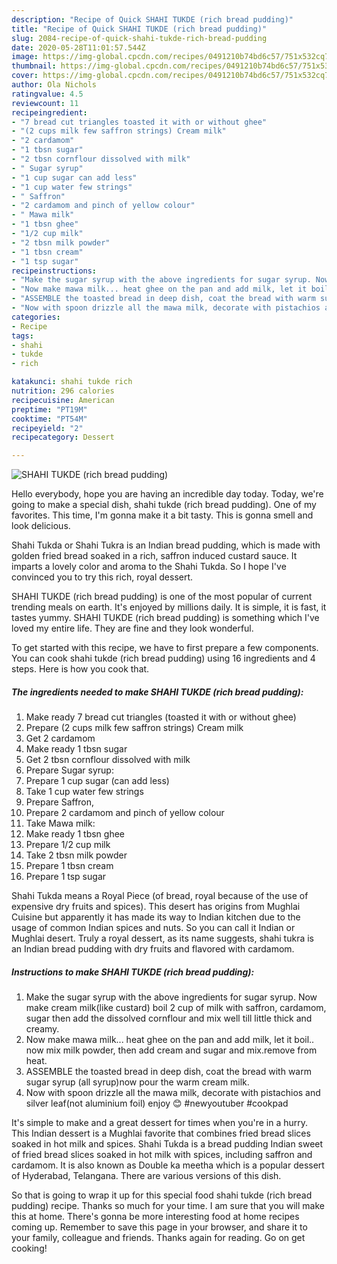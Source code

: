 ```yaml
---
description: "Recipe of Quick SHAHI TUKDE (rich bread pudding)"
title: "Recipe of Quick SHAHI TUKDE (rich bread pudding)"
slug: 2084-recipe-of-quick-shahi-tukde-rich-bread-pudding
date: 2020-05-28T11:01:57.544Z
image: https://img-global.cpcdn.com/recipes/0491210b74bd6c57/751x532cq70/shahi-tukde-rich-bread-pudding-recipe-main-photo.jpg
thumbnail: https://img-global.cpcdn.com/recipes/0491210b74bd6c57/751x532cq70/shahi-tukde-rich-bread-pudding-recipe-main-photo.jpg
cover: https://img-global.cpcdn.com/recipes/0491210b74bd6c57/751x532cq70/shahi-tukde-rich-bread-pudding-recipe-main-photo.jpg
author: Ola Nichols
ratingvalue: 4.5
reviewcount: 11
recipeingredient:
- "7 bread cut triangles toasted it with or without ghee"
- "(2 cups milk few saffron strings) Cream milk"
- "2 cardamom"
- "1 tbsn sugar"
- "2 tbsn cornflour dissolved with milk"
- " Sugar syrup"
- "1 cup sugar can add less"
- "1 cup water few strings"
- " Saffron"
- "2 cardamom and pinch of yellow colour"
- " Mawa milk"
- "1 tbsn ghee"
- "1/2 cup milk"
- "2 tbsn milk powder"
- "1 tbsn cream"
- "1 tsp sugar"
recipeinstructions:
- "Make the sugar syrup with the above ingredients for sugar syrup. Now make cream milk(like custard) boil 2 cup of milk with saffron, cardamom, sugar then add the dissolved cornflour and mix well till little thick and creamy."
- "Now make mawa milk... heat ghee on the pan and add milk, let it boil.. now mix milk powder, then add cream and sugar and mix.remove from heat."
- "ASSEMBLE the toasted bread in deep dish, coat the bread with warm sugar syrup (all syrup)now pour the warm cream milk."
- "Now with spoon drizzle all the mawa milk, decorate with pistachios and silver leaf(not aluminium foil) enjoy 😊 #newyoutuber #cookpad"
categories:
- Recipe
tags:
- shahi
- tukde
- rich

katakunci: shahi tukde rich 
nutrition: 296 calories
recipecuisine: American
preptime: "PT19M"
cooktime: "PT54M"
recipeyield: "2"
recipecategory: Dessert

---
```



![SHAHI TUKDE (rich bread pudding)](https://img-global.cpcdn.com/recipes/0491210b74bd6c57/751x532cq70/shahi-tukde-rich-bread-pudding-recipe-main-photo.jpg)

Hello everybody, hope you are having an incredible day today. Today, we're going to make a special dish, shahi tukde (rich bread pudding). One of my favorites. This time, I'm gonna make it a bit tasty. This is gonna smell and look delicious.

Shahi Tukda or Shahi Tukra is an Indian bread pudding, which is made with golden fried bread soaked in a rich, saffron induced custard sauce. It imparts a lovely color and aroma to the Shahi Tukda. So I hope I&#39;ve convinced you to try this rich, royal dessert.

SHAHI TUKDE (rich bread pudding) is one of the most popular of current trending meals on earth. It's enjoyed by millions daily. It is simple, it is fast, it tastes yummy. SHAHI TUKDE (rich bread pudding) is something which I've loved my entire life. They are fine and they look wonderful.


To get started with this recipe, we have to first prepare a few components. You can cook shahi tukde (rich bread pudding) using 16 ingredients and 4 steps. Here is how you cook that.

<!--inarticleads1-->

##### The ingredients needed to make SHAHI TUKDE (rich bread pudding):

1. Make ready 7 bread cut triangles (toasted it with or without ghee)
1. Prepare (2 cups milk few saffron strings) Cream milk
1. Get 2 cardamom
1. Make ready 1 tbsn sugar
1. Get 2 tbsn cornflour dissolved with milk
1. Prepare  Sugar syrup:
1. Prepare 1 cup sugar (can add less)
1. Take 1 cup water few strings
1. Prepare  Saffron,
1. Prepare 2 cardamom and pinch of yellow colour
1. Take  Mawa milk:
1. Make ready 1 tbsn ghee
1. Prepare 1/2 cup milk
1. Take 2 tbsn milk powder
1. Prepare 1 tbsn cream
1. Prepare 1 tsp sugar


Shahi Tukda means a Royal Piece (of bread, royal because of the use of expensive dry fruits and spices). This desert has origins from Mughlai Cuisine but apparently it has made its way to Indian kitchen due to the usage of common Indian spices and nuts. So you can call it Indian or Mughlai desert. Truly a royal dessert, as its name suggests, shahi tukra is an Indian bread pudding with dry fruits and flavored with cardamom. 

<!--inarticleads2-->

##### Instructions to make SHAHI TUKDE (rich bread pudding):

1. Make the sugar syrup with the above ingredients for sugar syrup. Now make cream milk(like custard) boil 2 cup of milk with saffron, cardamom, sugar then add the dissolved cornflour and mix well till little thick and creamy.
1. Now make mawa milk... heat ghee on the pan and add milk, let it boil.. now mix milk powder, then add cream and sugar and mix.remove from heat.
1. ASSEMBLE the toasted bread in deep dish, coat the bread with warm sugar syrup (all syrup)now pour the warm cream milk.
1. Now with spoon drizzle all the mawa milk, decorate with pistachios and silver leaf(not aluminium foil) enjoy 😊 #newyoutuber #cookpad


It&#39;s simple to make and a great dessert for times when you&#39;re in a hurry. This Indian dessert is a Mughlai favorite that combines fried bread slices soaked in hot milk and spices. Shahi Tukda is a bread pudding Indian sweet of fried bread slices soaked in hot milk with spices, including saffron and cardamom. It is also known as Double ka meetha which is a popular dessert of Hyderabad, Telangana. There are various versions of this dish. 

So that is going to wrap it up for this special food shahi tukde (rich bread pudding) recipe. Thanks so much for your time. I am sure that you will make this at home. There's gonna be more interesting food at home recipes coming up. Remember to save this page in your browser, and share it to your family, colleague and friends. Thanks again for reading. Go on get cooking!
